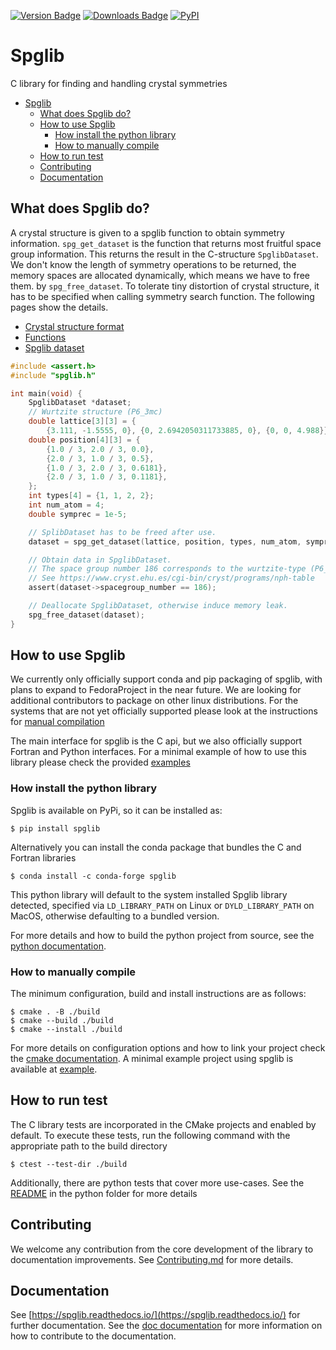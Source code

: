 [![Version Badge](https://anaconda.org/conda-forge/spglib/badges/version.svg)](https://anaconda.org/conda-forge/spglib)
[![Downloads Badge](https://anaconda.org/conda-forge/spglib/badges/downloads.svg)](https://anaconda.org/conda-forge/spglib)
[![PyPI](https://img.shields.io/pypi/dm/spglib.svg?maxAge=2592000)](https://pypi.python.org/pypi/spglib)

# Spglib

C library for finding and handling crystal symmetries

<!-- TOC -->

- [Spglib](#spglib)
  - [What does Spglib do?](#what-does-spglib-do)
  - [How to use Spglib](#how-to-use-spglib)
    - [How install the python library](#how-install-the-python-library)
    - [How to manually compile](#how-to-manually-compile)
  - [How to run test](#how-to-run-test)
  - [Contributing](#contributing)
  - [Documentation](#documentation)

<!-- TOC -->

## What does Spglib do?

A crystal structure is given to a spglib function to obtain symmetry
information. `spg_get_dataset` is the function that returns most fruitful
space group information. This returns the result in the C-structure
`SpglibDataset`. We don't know the length of symmetry operations to be returned,
the memory spaces are allocated dynamically, which means we have to free them.
by `spg_free_dataset`. To tolerate tiny distortion of crystal structure,
it has to be specified when calling symmetry search function. The following
pages show the details.

- [Crystal structure format](https://spglib.github.io/spglib/variable.html)
- [Functions](https://spglib.github.io/spglib/api.html)
- [Spglib dataset](https://spglib.github.io/spglib/dataset.html)

```C
#include <assert.h>
#include "spglib.h"

int main(void) {
    SpglibDataset *dataset;
    // Wurtzite structure (P6_3mc)
    double lattice[3][3] = {
        {3.111, -1.5555, 0}, {0, 2.6942050311733885, 0}, {0, 0, 4.988}};
    double position[4][3] = {
        {1.0 / 3, 2.0 / 3, 0.0},
        {2.0 / 3, 1.0 / 3, 0.5},
        {1.0 / 3, 2.0 / 3, 0.6181},
        {2.0 / 3, 1.0 / 3, 0.1181},
    };
    int types[4] = {1, 1, 2, 2};
    int num_atom = 4;
    double symprec = 1e-5;

    // SplibDataset has to be freed after use.
    dataset = spg_get_dataset(lattice, position, types, num_atom, symprec);

    // Obtain data in SpglibDataset.
    // The space group number 186 corresponds to the wurtzite-type (P6_3mc).
    // See https://www.cryst.ehu.es/cgi-bin/cryst/programs/nph-table
    assert(dataset->spacegroup_number == 186);

    // Deallocate SpglibDataset, otherwise induce memory leak.
    spg_free_dataset(dataset);
}
```

## How to use Spglib

We currently only officially support conda and pip packaging of spglib, with plans
to expand to FedoraProject in the near future. We are looking for additional
contributors to package on other linux distributions. For the systems that are not
yet officially supported please look at the instructions for [manual compilation](#how-to-manually-compile)

The main interface for spglib is the C api, but we also officially support Fortran
and Python interfaces. For a minimal example of how to use this library please
check the provided [examples](example/README.md)

### How install the python library

Spglib is available on PyPi, so it can be installed as:

```console
$ pip install spglib
```

Alternatively you can install the conda package that bundles the C and Fortran libraries

```console
$ conda install -c conda-forge spglib
```

This python library will default to the system installed Spglib library detected,
specified via `LD_LIBRARY_PATH` on Linux or `DYLD_LIBRARY_PATH` on MacOS, otherwise
defaulting to a bundled version.

For more details and how to build the python project from source, see the
[python documentation](python/README.rst).

### How to manually compile

The minimum configuration, build and install instructions are as follows:

```console
$ cmake . -B ./build
$ cmake --build ./build
$ cmake --install ./build
```

For more details on configuration options and how to link your project check
the [cmake documentation](cmake/README.md). A minimal example project using
spglib is available at [example](example/README.md).

## How to run test

The C library tests are incorporated in the CMake projects and enabled by default.
To execute these tests, run the following command with the appropriate path to the
build directory

```console
$ ctest --test-dir ./build
```

Additionally, there are python tests that cover more use-cases.
See the [README](python/README.rst) in the python folder for more details

## Contributing

We welcome any contribution from the core development of the library to documentation
improvements. See [Contributing.md](Contributing.md) for more details.

## Documentation

See [https://spglib.readthedocs.io/](https://spglib.readthedocs.io/) for further
documentation. See the [doc documentation](doc/README.md) for more information on
how to contribute to the documentation.
